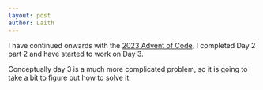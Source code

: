```yaml
---
layout: post
author: Laith
---
```


I have continued onwards with the [2023 Advent of Code](https://adventofcode.com/), I completed Day 2 part 2 and have started to work on Day 3.

Conceptually day 3 is a much more complicated problem, so it is going to take a bit to figure out how to solve it.